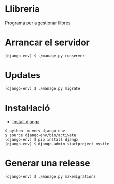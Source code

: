 # Llibreria
Programa per a gestionar llibres


# Arrancar el servidor
```
(django-env) $ ./manage.py runserver
```

# Updates
```
(django-env) $ ./manage.py migrate
```

# Instaŀlació
* [Install django](https://docs.djangoproject.com/en/2.1/intro/install/)
```
$ python -m venv django-env
$ source django-env/bin/activate
(django-env) $ pip install django
(django-env) $ django-admin startproject mysite
```

# Generar una release
```
(django-env) $ ./manage.py makemigrations
```

